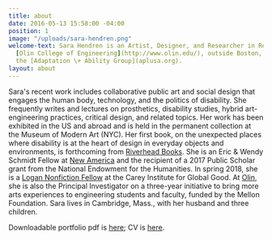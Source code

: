 ```yaml
---
title: about
date: 2016-05-13 15:58:00 -04:00
position: 1
image: "/uploads/sara-hendren.png"
welcome-text: Sara Hendren is an Artist, Designer, and Researcher in Residence at
  [Olin College of Engineering](http://www.olin.edu/), outside Boston, where she runs
  the [Adaptation \+ Ability Group](aplusa.org).
layout: about
---
```


Sara's recent work includes collaborative public art and social design that engages the human body, technology, and the politics of disability. She frequently writes and lectures on prosthetics, disability studies, hybrid art-engineering practices, critical design, and related topics. Her work has been exhibited in the US and abroad and is held in the permanent collection at the Museum of Modern Art (NYC). Her first book, on the unexpected places where disability is at the heart of design in everyday objects and environments, is forthcoming from [Riverhead Books](http://www.penguin.com/meet/publishers/riverhead/?ref=2B4575AB81AF). She is an Eric & Wendy Schmidt Fellow at [New America](https://www.newamerica.org/fellows/current-roster/) and the recipient of a 2017 Public Scholar grant from the National Endowment for the Humanities. In spring 2018, she is a [Logan Nonfiction Fellow]((http://careyinstitute.org/nonfiction/logan-nonfiction-program-welcomes-spring-2018-fellows-carey-institute/)) at the Carey Institute for Global Good. At [Olin](http://www.olin.edu/), she is also the Principal Investigator on a three-year initiative to bring more arts experiences to engineering students and faculty, funded by the Mellon Foundation. Sara lives in Cambridge, Mass., with her husband and three children.

Downloadable portfolio pdf is [here](https://drive.google.com/file/d/0B59TJ2hc29NFYmFfZUYwUlNKNHc/view?usp=sharing); CV is [here](https://drive.google.com/file/d/0B59TJ2hc29NFTTVmX0Q5R05ZZWs/view?usp=sharing).

